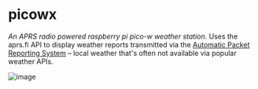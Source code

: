 # picowx
_An APRS radio powered raspberry pi pico-w weather station_.
Uses the aprs.fi API to display weather reports transmitted via the [Automatic Packet Reporting System](https://en.wikipedia.org/wiki/Automatic_Packet_Reporting_System) – local weather that's often not available via popular weather APIs.

![image](https://github.com/user-attachments/assets/5d429ddd-7e61-4307-9d12-4549a66b179d)
